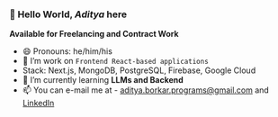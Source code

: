 ### 👋 Hello World, _Aditya_ here
**Available for Freelancing and Contract Work**

- 😄 Pronouns: he/him/his
- 🔭 I’m work on `Frontend React-based applications`
- Stack: Next.js, MongoDB, PostgreSQL, Firebase, Google Cloud
- 🌱 I’m currently learning **LLMs and Backend**
- 📫 You can e-mail me at - <aditya.borkar.programs@gmail.com> and [LinkedIn](https://www.linkedin.com/in/mr-aditya-borkar/)
<!-- 💬 Ask me about -->
<!-- 👨‍💻 All of my projects are available at -->
<!-- 📝 I regularly write articles on -->
<!-- - ⚡ Fun fact: ... -->

<!-- PROJECTS -->

<!-- BLOGS -->

<!--
Programming Languages:
- Typescript JavaScript Python Rust GoLang Java PHP C++ Arduino

Frontend Development
- React, Svelte, Vue, Redux
- Next.js, Nuxt.js, Sapper
- Styling: Sass, TailwindCSS, CSS3
- Bundling: Webpack, Babel

Backend Development:
- Node.js, Express, GraphQL, RabbitMQ

Database:
- MongoDB, PostgreSQL, Redis, ElasticSearch, Neo4j

Testing:
- Jest, Cypress, Puppeteer, Selenium

DevOps:
- Google Cloud, Docker, Amazon Web Services, Firebase

Automation:
- Zappier, IFTTT

Designing:
- Figma
-->

<!-- CONTACT ME -->
<!-- Email, Hashnode, Medium, Instagram, LinkedIn, Github, Twitter -->
